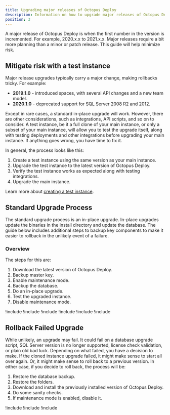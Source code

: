 ```yaml
---
title: Upgrading major releases of Octopus Deploy
description: Information on how to upgrade major releases of Octopus Deploy.
position: 3
---
```


A major release of Octopus Deploy is when the first number in the version is incremented.  For example, 2020.x.x to 2021.x.x.  Major releases require a bit more planning than a minor or patch release.  This guide will help minimize risk.

## Mitigate risk with a test instance

Major release upgrades typically carry a major change, making rollbacks tricky.  For example:

- **2019.1.0** - introduced spaces, with several API changes and a new team model.
- **2020.1.0** - deprecated support for SQL Server 2008 R2 and 2012.  

Except in rare cases, a standard in-place upgrade will work.  However, there are other considerations, such as integrations, API scripts, and so on to consider.  A test instance, be it a full clone of your main instance, or only a subset of your main instance, will allow you to test the upgrade itself, along with testing deployments and other integrations before upgrading your main instance.  If anything goes wrong, you have time to fix it.

In general, the process looks like this:

1. Create a test instance using the same version as your main instance.
1. Upgrade the test instance to the latest version of Octopus Deploy.
1. Verify the test instance works as expected along with testing integrations.
1. Upgrade the main instance.

Learn more about [creating a test instance](/docs/administration/upgrading/guide/creating-test-instance.md).

## Standard Upgrade Process

The standard upgrade process is an in-place upgrade.  In-place upgrades update the binaries in the install directory and update the database.  The guide below includes additional steps to backup key components to make it easier to rollback in the unlikely event of a failure.

### Overview

The steps for this are:

1. Download the latest version of Octopus Deploy.
1. Backup master key.
1. Enable maintenance mode.
1. Backup the database.
1. Do an in-place upgrade.
1. Test the upgraded instance.
1. Disable maintenance mode.

!include <upgrade-download-latest-version>
!include <upgrade-octopus-backup-master-key>
!include <upgrade-octopus-backup-database>
!include <upgrade-inplace-upgrade>
!include <upgrade-testing-upgraded-instance>
!include <upgrade-high-availability>

## Rollback Failed Upgrade

While unlikely, an upgrade may fail.  It could fail on a database upgrade script, SQL Server version is no longer supported, license check validation, or plain old bad luck.  Depending on what failed, you have a decision to make.  If the cloned instance upgrade failed, it might make sense to start all over again.  Or, it might make sense to roll back to a previous version.  In either case, if you decide to roll back, the process will be:

1. Restore the database backup.
1. Restore the folders.
1. Download and install the previously installed version of Octopus Deploy.
1. Do some sanity checks.
1. If maintenance mode is enabled, disable it.

!include <upgrade-restore-backup>
!include <upgrade-rollback-folders>
!include <upgrade-find-previous-version>